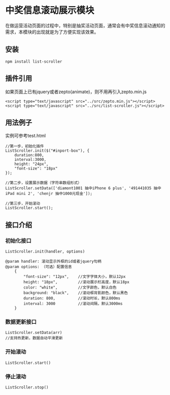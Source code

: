 # 中奖信息滚动展示模块
在做运营活动页面的过程中，特别是抽奖活动页面，通常会有中奖信息滚动通知的需求，本模块的出现就是为了方便实现该效果。

## 安装
	npm install list-scroller

## 插件引用  
如果页面上已有jquery或者zepto(animate)，则不用再引入zepto.min.js

    <script type="text/javascript" src="../src/zepto.min.js"></script>
	<script type="text/javascript" src="../src/list-scroller.js"></script>

## 用法例子
实例可参考test.html

    //第一步，初始化插件
    ListScroller.init($("#inport-box"), {
        duration:800,
        interval:3000,
        height: "24px",
        "font-size": "18px"
    });

    //第二步，设置展示数据（字符串数组形式）
    ListScroller.setData(['diamont1001 抽中iPhone 6 plus', '491441035 抽中iPad mini 2', 'chenjr 抽中1000元现金']);

    //第三步，开始滚动
    ListScroller.start();

## 接口介绍
### 初始化接口
    ListScroller.init(handler, options)

    @param handler: 滚动显示外框的id或者jquery句柄
    @param options: （可选）配置信息
        {
            "font-size": "12px",    //文字字体大小，默认12px
            height: "18px",         //滚动展示栏高度，默认18px
            color: "white",         //文字颜色，默认白色
            background: "black",    //滚动框背影颜色，默认黑色
            duration: 800,          //滚动时长，默认800ms
            interval: 3000          //滚动间隔，默认3000ms
        }

### 数据更新接口
    ListScroller.setData(arr)
    //支持热更新，数据自动平滑更新

### 开始滚动
    ListScroller.start()

### 停止滚动
    ListScroller.stop()
